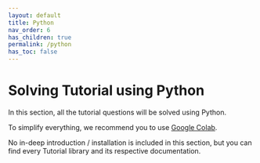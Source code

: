 ```yaml
---
layout: default
title: Python
nav_order: 6
has_children: true
permalink: /python
has_toc: false
---
```


# Solving Tutorial using Python

In this section, all the tutorial questions will be solved using Python.

To simplify everything, we recommend you to use [Google Colab](colab.research.google.com).

No in-deep introduction / installation is included in this section, but you can find every Tutorial library and its respective documentation.